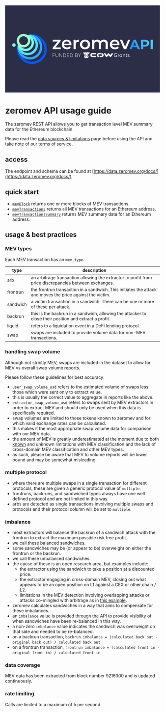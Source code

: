 ![zeromev api logo](/images/zmapi.png)

# zeromev API usage guide

The zeromev REST API allows you to get transaction level MEV summary data for the Ethereum blockchain.

Please read the [data sources & limitations](https://info.zeromev.org/sources.html) page before using the API and take note of our [terms of service](https://info.zeromev.org/disclaimer.html).

## access

The endpoint and schema can be found at [https://data.zeromev.org/docs/](https://data.zeromev.org/docs/)

## quick start

- [`mevBlock`](https://data.zeromev.org/docs/#/public/mevBlock) returns one or more blocks of MEV transactions.
- [`mevTransactions`](https://data.zeromev.org/docs/#/public/mevTransactions) returns all MEV transactions for an Ethereum address.
- [`mevTransactionsSummary`](https://data.zeromev.org/docs/#/public/mevTransactionsSummary) returns MEV summary data for an Ethereum address.

## usage & best practices

### MEV types

Each MEV transaction has an `mev_type`.

| type | description |
| -------- | -------- |
| arb     | an arbitrage transaction allowing the extractor to profit from price discrepancies between exchanges.     |
| frontrun     | the frontrun transaction in a sandwich. This initiates the attack and moves the price against the victim.     |
| sandwich     | a victim transaction in a sandwich. There can be one or more of these per attack.     |
| backrun     | this is the backrun in a sandwich, allowing the attacker to close their position and extract a profit.     |
| liquid     | refers to a liquidation event in a DeFi lending protocol.     |
| swap     | swaps are included to provide volume data for non-MEV transactions.     |

### handling swap volume

Although not strictly MEV, swaps are included in the dataset to allow for MEV vs overall swap volume reports. 

Please follow these guidelines for best accuracy:
- `user_swap_volume_usd` refers to the estimated volume of swaps less those which were sent only to extract value.
- this is usually the correct value to aggregate in reports like the above.
- `extractor_swap_volume_usd` refers to swaps sent by MEV extractors in order to extract MEV and should only be used when this data is specifically required.
- swap volumes are limited to those tokens known to zeromev and for which valid exchange rates can be calculated.
- this makes it the most appropriate swap volume data for comparison with our MEV data.
- the amount of MEV is greatly underestimated at the moment due to both [known](https://info.zeromev.org/sources.html) and unknown limitations with MEV classification and the lack of cross-domain MEV classification and other MEV types.
- as such, please be aware that MEV to volume reports will be lower bound and may be somewhat misleading

### multiple protocol

- where there are multiple swaps in a single transaction for different protocols, these are given a generic protocol value of `multiple`.
- frontruns, backruns, and sandwiched types always have one well defined protocol and are not limited in this way.
- arbs are detected as single transactions involving multiple swaps and protocols and their protocol column will be set to `multiple`.

### imbalance

- most extractors will balance the backrun of a sandwich attack with the frontrun to extract the maximum possible risk free profit.
- we call these balanced sandwiches.
- some sandwiches may be (or appear to be) overweight on either the frontrun or the backrun.
- we call these unbalanced sandwiches.
- the cause of these is an open research area, but examples include:
    - the extractor using the sandwich to take a position at a discounted price.
    - the extractor engaging in cross-domain MEV, closing out what appears to be an open position on L1 against a CEX or other chain / L2.
    - limitations in the MEV detection involving overlapping attacks or attacks co-mingled with arbitrage as in [this example](https://zeromev.org/block?num=16749931).
- zeromev calculates sandwiches in a way that aims to compensate for these imbalances.
- an `imbalance` value is provided through the API to provide visibility of when sandwiches have been re-balanced in this way.
- a non-zero `imbalance` value indicates the sandwich was overweight on that side and needed to be re-balanced. 
- on a backrun transaction, `backrun imbalance = (calculated back out - original back out) / calculated back out`
- on a frontrun transaction, `frontrun imbalance = (calculated front in - original front in) / calculated front in`

### data coverage

MEV data has been extracted from block number 9216000 and is updated continuously.

### rate limiting

Calls are limited to a maximum of 5 per second.
